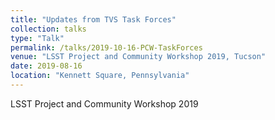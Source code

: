 ```yaml
---
title: "Updates from TVS Task Forces"
collection: talks
type: "Talk"
permalink: /talks/2019-10-16-PCW-TaskForces
venue: "LSST Project and Community Workshop 2019, Tucson"
date: 2019-08-16
location: "Kennett Square, Pennsylvania"
---
```


LSST Project and Community Workshop 2019
